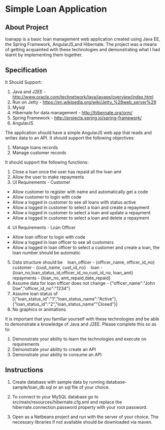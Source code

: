 # Simple Loan Application

About Project
-------------
loanapp is a basic loan management web application created using Java EE, the Spring Framework,
AngularJS,and Hibernate. The project was a means of getting acquainted with these
technologies and demonstrating what I had learnt by implementing them together.

Specification
-------------
It Should Support:
1. Java and J2EE - http://www.oracle.com/technetwork/java/javaee/overview/index.html
2. Run on Jetty - https://en.wikipedia.org/wiki/Jetty_%28web_server%29
3. Mysql
4. Hibernate for data management - http://hibernate.org/orm/
5. Spring Framework - http://projects.spring.io/spring-framework/
6. AngularJS

The application should have a simple AngularJS web app that reads and writes data to an API. It should support the following objectives:
1. Manage loans records
2. Manage customer records
 



It should support the following functions:
1. Close a loan once the user has repaid all the loan amt
2. Allow the user to make repayments
3. UI Requirements - Customer
 
- Allow customer to register with name and automatically get a code
- Allow customer to login with code
 
- Allow a logged in customer to see all loans with status active
- Allow a logged in customer to select a loan and create a repayment
- Allow a logged in customer to select a loan and update a repayment
- Allow a logged in customer to select a loan and delete a repayment
 
4. UI Requirements - Loan Officer
 
- Allow loan officer to login with code
- Allow a logged in loan officer to see all customers
- Allow a logged in loan officer to select a customer and create a loan, the loan number should be automatic
 
5. Data structure should be 
   loan_officer - {officer_name, officer_id_no}
   customer - {cust_name, cust_id_no}
   loan - {loan_no,loan_status_id,officer_id_no,cust_id_no, loan_amt}
   repayments - {loan_no, amt_repaid,date_repaid}
6. Assume data for loan officer does not change - {"officer_name":"John Doe","officer_id_no":"1234"}
7. Assume loan status of [{"loan_status_id":"1","loan_status_name":"Active"},{"loan_status_id":"2","loan_status_name""Closed"}]   
8. No graphics or animations


It is important that you familiar yourself with these technologies and be able to demonstrate a knowledge of Java and J2EE. Please complete this so as to:
1. Demonstrate your ability to learn the technologies and execute on requirements
2. Demonstrate your ability to create an API
3. Demonstrate your ability to consume an API

Instructions
------------
1. Create database with sample data by running database-sample/loan_db.sql or an sql file
of your choice.

2. To connect to your MySQL database go to src/main/resources/hibernate.cfg.xml and replace
the hibernate.connection.password property with your root password.

3. Open as a Netbeans project and run with the server of your choice. The necessary libraries
if not available should be downloaded via maven.
